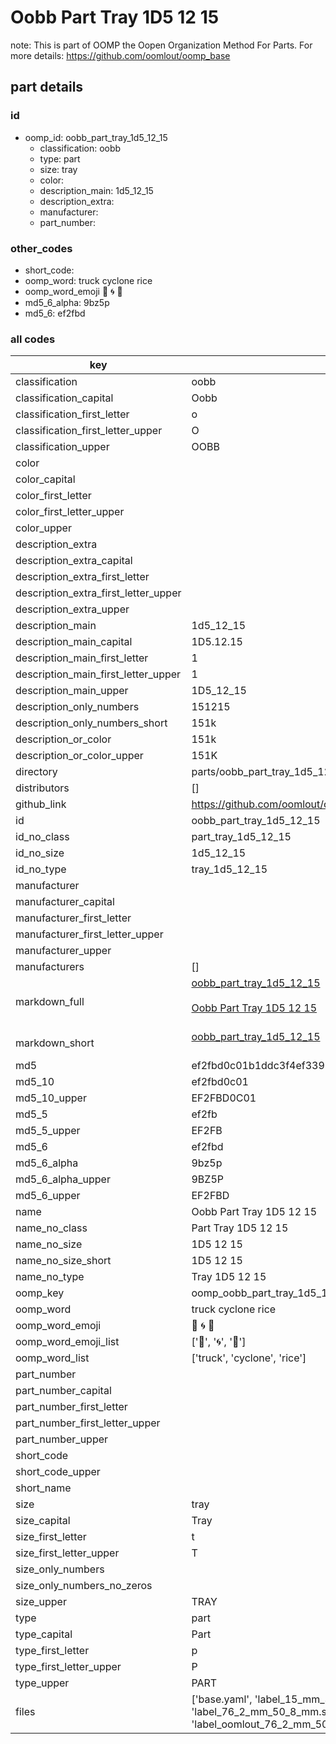 # Oobb Part Tray 1D5 12 15  

note: This is part of OOMP the Oopen Organization Method For Parts. For more details: https://github.com/oomlout/oomp_base

##  part details





### id
* oomp_id: oobb_part_tray_1d5_12_15
  * classification: oobb
  * type: part
  * size: tray
  * color: 
  * description_main: 1d5_12_15
  * description_extra: 
  * manufacturer: 
  * part_number: 

### other_codes
* short_code: 
* oomp_word: truck cyclone rice
* oomp_word_emoji :truck: :cyclone: :rice:
* md5_6_alpha: 9bz5p
* md5_6: ef2fbd

### all codes 
| key | value |  
| --- | --- |  
| classification | oobb |  
| classification_capital | Oobb |  
| classification_first_letter | o |  
| classification_first_letter_upper | O |  
| classification_upper | OOBB |  
| color |  |  
| color_capital |  |  
| color_first_letter |  |  
| color_first_letter_upper |  |  
| color_upper |  |  
| description_extra |  |  
| description_extra_capital |  |  
| description_extra_first_letter |  |  
| description_extra_first_letter_upper |  |  
| description_extra_upper |  |  
| description_main | 1d5_12_15 |  
| description_main_capital | 1D5.12.15 |  
| description_main_first_letter | 1 |  
| description_main_first_letter_upper | 1 |  
| description_main_upper | 1D5_12_15 |  
| description_only_numbers | 151215 |  
| description_only_numbers_short | 151k |  
| description_or_color | 151k |  
| description_or_color_upper | 151K |  
| directory | parts/oobb_part_tray_1d5_12_15 |  
| distributors | [] |  
| github_link | https://github.com/oomlout/oomlout_oomp_part_src/tree/main/parts/oobb_part_tray_1d5_12_15/working |  
| id | oobb_part_tray_1d5_12_15 |  
| id_no_class | part_tray_1d5_12_15 |  
| id_no_size | 1d5_12_15 |  
| id_no_type | tray_1d5_12_15 |  
| manufacturer |  |  
| manufacturer_capital |  |  
| manufacturer_first_letter |  |  
| manufacturer_first_letter_upper |  |  
| manufacturer_upper |  |  
| manufacturers | [] |  
| markdown_full | [oobb_part_tray_1d5_12_15](https://github.com/oomlout/oomlout_oomp_part_src/tree/main/parts/oobb_part_tray_1d5_12_15/working)<br>[](https://github.com/oomlout/oomlout_oomp_part_src/tree/main/parts/oobb_part_tray_1d5_12_15/working)<br>[Oobb Part Tray 1D5 12 15](https://github.com/oomlout/oomlout_oomp_part_src/tree/main/parts/oobb_part_tray_1d5_12_15/working)<br><br> |  
| markdown_short | [oobb_part_tray_1d5_12_15](https://github.com/oomlout/oomlout_oomp_part_src/tree/main/parts/oobb_part_tray_1d5_12_15/working)<br><br> |  
| md5 | ef2fbd0c01b1ddc3f4ef3392bf904b0a |  
| md5_10 | ef2fbd0c01 |  
| md5_10_upper | EF2FBD0C01 |  
| md5_5 | ef2fb |  
| md5_5_upper | EF2FB |  
| md5_6 | ef2fbd |  
| md5_6_alpha | 9bz5p |  
| md5_6_alpha_upper | 9BZ5P |  
| md5_6_upper | EF2FBD |  
| name | Oobb Part Tray 1D5 12 15 |  
| name_no_class | Part Tray 1D5 12 15 |  
| name_no_size | 1D5 12 15 |  
| name_no_size_short | 1D5 12 15 |  
| name_no_type | Tray 1D5 12 15 |  
| oomp_key | oomp_oobb_part_tray_1d5_12_15 |  
| oomp_word | truck cyclone rice |  
| oomp_word_emoji | :truck: :cyclone: :rice: |  
| oomp_word_emoji_list | [':truck:', ':cyclone:', ':rice:'] |  
| oomp_word_list | ['truck', 'cyclone', 'rice'] |  
| part_number |  |  
| part_number_capital |  |  
| part_number_first_letter |  |  
| part_number_first_letter_upper |  |  
| part_number_upper |  |  
| short_code |  |  
| short_code_upper |  |  
| short_name |  |  
| size | tray |  
| size_capital | Tray |  
| size_first_letter | t |  
| size_first_letter_upper | T |  
| size_only_numbers |  |  
| size_only_numbers_no_zeros |  |  
| size_upper | TRAY |  
| type | part |  
| type_capital | Part |  
| type_first_letter | p |  
| type_first_letter_upper | P |  
| type_upper | PART |  
| files | ['base.yaml', 'label_15_mm_30_mm.pdf', 'label_15_mm_30_mm.svg', 'label_76_2_mm_50_8_mm.pdf', 'label_76_2_mm_50_8_mm.svg', 'label_oomlout_76_2_mm_50_8_mm.pdf', 'label_oomlout_76_2_mm_50_8_mm.svg', 'readme.md', 'working.json', 'working.yaml'] |  
